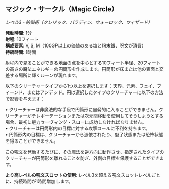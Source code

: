 ## マジック・サークル（Magic Circle）
*レベル3・防御術（クレリック、パラディン、ウォーロック、ウィザード）*

**発動時間**: 1分  
**射程**: 10フィート  
**構成要素**: V, S, M（100GP以上の価値のある塩と粉末銀、呪文が消費）  
**持続時間**: 1時間

射程内で見ることができる地面の点を中心とする10フィート半径、20フィートの高さの魔法エネルギーの円筒形を作成します。円筒形が床または他の表面と交差する場所に輝くルーンが現れます。

以下のクリーチャータイプから1つ以上を選択します：天界、元素、フェイ、フィーンド、またはアンデッド。円は選択したタイプのクリーチャーに以下の方法で影響を与えます：

• クリーチャーは非魔法的な手段で円筒形に自発的に入ることができません。クリーチャーがテレポーテーションまたは次元間移動を使用してそうしようとする場合、最初に魅力セーヴィング・スローに成功しなければなりません。  
• クリーチャーは円筒形内の目標に対する攻撃ロールに不利を持ちます。  
• 円筒形内の目標は、クリーチャーから憑依されたり、魅了状態または恐怖状態を得ることができません。

この呪文を発動するたびに、その魔法を逆方向に動作させ、指定されたタイプのクリーチャーが円筒形を離れることを防ぎ、外側の目標を保護することができます。

**より高レベルの呪文スロットの使用**: レベル3を超える呪文スロットレベルごとに、持続時間が1時間増加します。